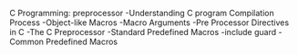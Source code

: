 C Programming: preprocessor
-Understanding C program Compilation Process
-Object-like Macros
-Macro Arguments
-Pre Processor Directives in C
-The C Preprocessor
-Standard Predefined Macros
-include guard
-Common Predefined Macros

